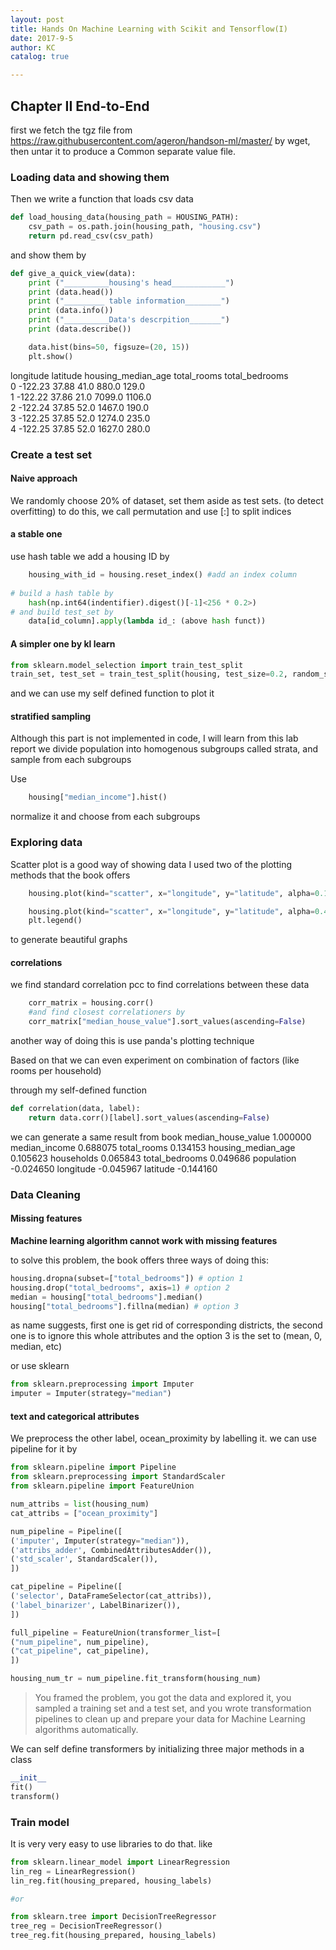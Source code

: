 ```yaml
---
layout: post
title: Hands On Machine Learning with Scikit and Tensorflow(I)
date: 2017-9-5
author: KC
catalog: true

---
```


## Chapter II End-to-End

first we fetch the tgz file from https://raw.githubusercontent.com/ageron/handson-ml/master/ 
by wget, then untar it to produce a Common separate value file. 


### Loading data and showing them
Then we write a function that loads csv data 

```python
def load_housing_data(housing_path = HOUSING_PATH):
    csv_path = os.path.join(housing_path, "housing.csv")
    return pd.read_csv(csv_path)
```

and show them by 

```python
def give_a_quick_view(data):
    print ("__________housing's head____________")
    print (data.head())
    print ("_________ table information________")
    print (data.info())
    print ("__________Data's descrpition_______")
    print (data.describe())

    data.hist(bins=50, figsuze=(20, 15))
    plt.show()
```

  longitude  latitude  housing_median_age  total_rooms  total_bedrooms  \
0    -122.23     37.88                41.0        880.0           129.0   
1    -122.22     37.86                21.0       7099.0          1106.0   
2    -122.24     37.85                52.0       1467.0           190.0   
3    -122.25     37.85                52.0       1274.0           235.0   
4    -122.25     37.85                52.0       1627.0           280.0   

### Create a test set 
#### Naive approach
We randomly choose 20% of dataset, set them aside as test sets.
(to detect overfitting)
to do this, we call permutation and use [:] to split indices 
#### a stable one 
use hash table 
we add a housing ID by

```python
    housing_with_id = housing.reset_index() #add an index column
    
# build a hash table by 
    hash(np.int64(indentifier).digest()[-1]<256 * 0.2>)
# and build test_set by 
    data[id_column].apply(lambda id_: (above hash funct))
```

#### A simpler one by kl learn

```python
from sklearn.model_selection import train_test_split
train_set, test_set = train_test_split(housing, test_size=0.2, random_state=42)
```

and we can use my self defined function to plot it 


#### stratified sampling
Although this part is not implemented in code, I will learn from this lab report
we divide population into homogenous subgroups called strata, and sample from each subgroups

Use 

```python 
    housing["median_income"].hist()
```

normalize it and choose from each subgroups 

### Exploring data
Scatter plot is a good way of showing data
I used two of the plotting methods that the book offers 

```python
    housing.plot(kind="scatter", x="longitude", y="latitude", alpha=0.1)
```

```python
    housing.plot(kind="scatter", x="longitude", y="latitude", alpha=0.4,s=housing["population"]/100, label="population", c="median_house_value", cmap=plt.get_cmap("jet"), colorbar=True,)
    plt.legend()
```

to generate beautiful graphs 

#### correlations 
we find standard correlation pcc to find correlations between these data
```python
    corr_matrix = housing.corr()
    #and find closest correlationers by 
    corr_matrix["median_house_value"].sort_values(ascending=False)
```

another way of doing this is use panda's plotting technique 

Based on that we can even experiment on combination of factors (like rooms per household)

through my self-defined function 
```python 
def correlation(data, label):
    return data.corr()[label].sort_values(ascending=False)  
```
we can generate a same result from book 
median_house_value    1.000000
median_income         0.688075
total_rooms           0.134153
housing_median_age    0.105623
households            0.065843
total_bedrooms        0.049686
population           -0.024650
longitude            -0.045967
latitude             -0.144160

### Data Cleaning

#### Missing features 
**Machine learning algorithm cannot work with missing features**

to solve this problem, the book offers three ways of doing this: 
```python 
housing.dropna(subset=["total_bedrooms"]) # option 1
housing.drop("total_bedrooms", axis=1) # option 2
median = housing["total_bedrooms"].median()
housing["total_bedrooms"].fillna(median) # option 3
```

as name suggests, first one is get rid of corresponding districts, the second one is to ignore this whole attributes and the option 3 is the set to (mean, 0, median, etc)

or use sklearn 

```python
from sklearn.preprocessing import Imputer
imputer = Imputer(strategy="median")
```

#### text and categorical attributes 
We preprocess the other label, ocean_proximity by labelling it.
we can use pipeline for it by 

```python
from sklearn.pipeline import Pipeline
from sklearn.preprocessing import StandardScaler
from sklearn.pipeline import FeatureUnion

num_attribs = list(housing_num)
cat_attribs = ["ocean_proximity"]

num_pipeline = Pipeline([
('imputer', Imputer(strategy="median")),
('attribs_adder', CombinedAttributesAdder()),
('std_scaler', StandardScaler()),
])

cat_pipeline = Pipeline([
('selector', DataFrameSelector(cat_attribs)),
('label_binarizer', LabelBinarizer()),
])

full_pipeline = FeatureUnion(transformer_list=[
("num_pipeline", num_pipeline),
("cat_pipeline", cat_pipeline),
])

housing_num_tr = num_pipeline.fit_transform(housing_num)
```

>You framed the problem, you got the data and explored it, you sampled a training set and a test set, and you wrote transformation pipelines to clean up and prepare your data for Machine Learning algorithms automatically.

We can self define transformers by initializing three major methods in a class 
```python
__init__
fit()
transform()
```

### Train model 
It is very very easy to use libraries to do that. like 
```python 
from sklearn.linear_model import LinearRegression
lin_reg = LinearRegression()
lin_reg.fit(housing_prepared, housing_labels)

#or 

from sklearn.tree import DecisionTreeRegressor
tree_reg = DecisionTreeRegressor()
tree_reg.fit(housing_prepared, housing_labels)
```